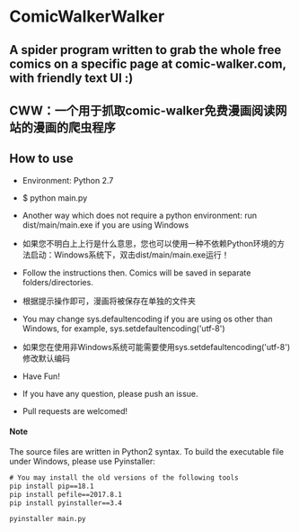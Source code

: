 # ComicWalkerWalker

## A spider program written to grab the whole free comics on a specific page at comic-walker.com, with friendly text UI :)
## CWW：一个用于抓取comic-walker免费漫画阅读网站的漫画的爬虫程序

## How to use

* Environment: Python 2.7

* $ python main.py
* Another way which does not require a python environment: run dist/main/main.exe if you are using Windows
* 如果您不明白上上行是什么意思，您也可以使用一种不依赖Python环境的方法启动：Windows系统下，双击dist/main/main.exe运行！

* Follow the instructions then. Comics will be saved in separate folders/directories.
* 根据提示操作即可，漫画将被保存在单独的文件夹

* You may change sys.defaultencoding if you are using os other than Windows, for example, sys.setdefaultencoding('utf-8')
* 如果您在使用非Windows系统可能需要使用sys.setdefaultencoding('utf-8')修改默认编码

* Have Fun!

* If you have any question, please push an issue.

* Pull requests are welcomed!

#### Note

The source files are written in Python2 syntax. To build the executable file under Windows, please use Pyinstaller:
```cmd
# You may install the old versions of the following tools
pip install pip==18.1
pip install pefile==2017.8.1
pip install pyinstaller==3.4

pyinstaller main.py
```
